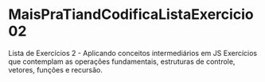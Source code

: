 # MaisPraTiandCodificaListaExercicio02
Lista de Exercícios 2 - Aplicando conceitos intermediários em JS
Exercícios que contemplam as operações fundamentais, estruturas de controle, vetores, funções e recursão.
